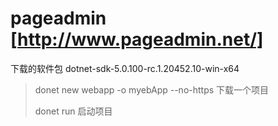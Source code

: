 # pageadmin [http://www.pageadmin.net/]



下载的软件包   dotnet-sdk-5.0.100-rc.1.20452.10-win-x64

> donet new webapp -o myebApp --no-https  下载一个项目
>
> donet run 启动项目

